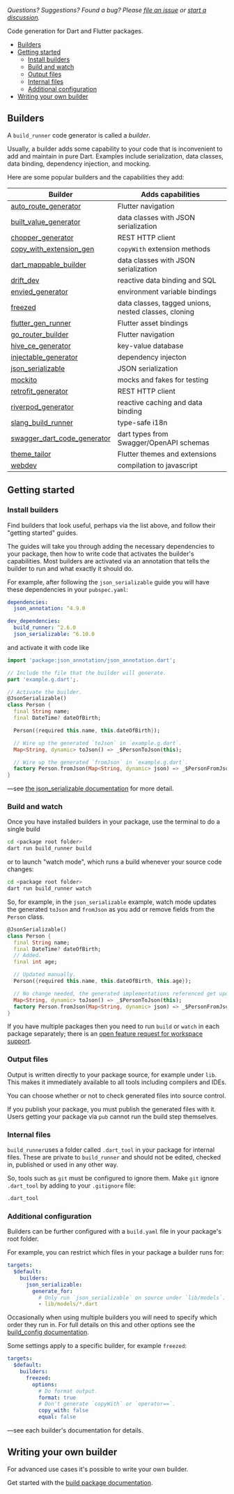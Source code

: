 _Questions? Suggestions? Found a bug? Please 
[file an issue](https://github.com/dart-lang/build/issues) or
 [start a discussion](https://github.com/dart-lang/build/discussions)._

Code generation for Dart and Flutter packages.

- [Builders](#builders)
- [Getting started](#getting-started)
   - [Install builders](#install-builders)
   - [Build and watch](#build-and-watch)
   - [Output files](#output-files)
   - [Internal files](#internal-files)
   - [Additional configuration](#additional-configuration)
- [Writing your own builder](#writing-your-own-builder)

## Builders

A `build_runner` code generator is called a _builder_.

Usually, a builder adds some capability to your code that is inconvenient to
add and maintain in pure Dart. Examples include serialization, data classes,
data binding, dependency injection, and mocking.

Here are some popular builders and the capabilities they add:

|Builder|Adds capabilities|
|-|-|
|[auto_route_generator](https://pub.dev/packages/auto_route)|Flutter navigation|
|[built_value_generator](https://pub.dev/packages/built_value)|data classes with JSON serialization|
|[chopper_generator](https://pub.dev/packages/chopper_generator)|REST HTTP client|
|[copy_with_extension_gen](https://pub.dev/packages/copy_with_extension_gen)|`copyWith` extension methods|
|[dart_mappable_builder](https://pub.dev/packages/dart_mappable)|data classes with JSON serialization|
|[drift_dev](https://pub.dev/packages/drift_dev)|reactive data binding and SQL|
|[envied_generator](https://pub.dev/packages/envied)|environment variable bindings|
|[freezed](https://pub.dev/packages/freezed)|data classes, tagged unions, nested classes, cloning|
|[flutter_gen_runner](https://pub.dev/packages/flutter_gen_runner)|Flutter asset bindings|
|[go_router_builder](https://pub.dev/packages/go_router_builder)|Flutter navigation|
|[hive_ce_generator](https://pub.dev/packages/hive_ce)|key-value database|
|[injectable_generator](https://pub.dev/packages/injectable_generator)|dependency injecton|
|[json_serializable](https://pub.dev/packages/json_serializable)|JSON serialization|
|[mockito](https://pub.dev/packages/mockito)|mocks and fakes for testing|
|[retrofit_generator](https://pub.dev/packages/retrofit_generator)|REST HTTP client|
|[riverpod_generator](https://pub.dev/packages/riverpod)|reactive caching and data binding|
|[slang_build_runner](https://pub.dev/packages/slang)|type-safe i18n|
|[swagger_dart_code_generator](https://pub.dev/packages/swagger_dart_code_generator)|dart types from Swagger/OpenAPI schemas|
|[theme_tailor](https://pub.dev/packages/theme_tailor)|Flutter themes and extensions|
|[webdev](https://pub.dev/packages/webdev)|compilation to javascript|

## Getting started

### Install builders

Find builders that look useful, perhaps via the list above, and follow their
"getting started" guides.

The guides will take you through adding the necessary dependencies to your
package, then how to write code that activates the builder's capabilities.
Most builders are activated via an annotation that tells the builder to run
and what exactly it should do.

For example, after following the `json_serializable` guide you will have these
dependencies in your `pubspec.yaml`:

```yaml
dependencies:
  json_annotation: ^4.9.0

dev_dependencies:
  build_runner: ^2.6.0
  json_serializable: ^6.10.0
```

and activate it with code like

```dart
import 'package:json_annotation/json_annotation.dart';

// Include the file that the builder will generate.
part 'example.g.dart';.

// Activate the builder.
@JsonSerializable()
class Person {
  final String name;
  final DateTime? dateOfBirth;

  Person({required this.name, this.dateOfBirth});

  // Wire up the generated `toJson` in `example.g.dart`.
  Map<String, dynamic> toJson() => _$PersonToJson(this);

  // Wire up the generated `fromJson` in `example.g.dart`.
  factory Person.fromJson(Map<String, dynamic> json) => _$PersonFromJson(json);
}
```

—see [the json_serializable documentation](https://pub.dev/packages/json_serializable) for more detail.

### Build and watch

Once you have installed builders in your package, use the terminal to do a single build

```bash
cd <package root folder>
dart run build_runner build
```

or to launch "watch mode", which runs a build whenever your source code changes:

```bash
cd <package root folder>
dart run build_runner watch
```

So, for example, in the `json_serializable` example, watch mode updates the
generated `toJson` and `fromJson` as you add or remove fields from the
`Person` class.

```dart
@JsonSerializable()
class Person {
  final String name;
  final DateTime? dateOfBirth;
  // Added.
  final int age;

  // Updated manually.
  Person({required this.name, this.dateOfBirth, this.age});

  // No change needed, the generated implementations referenced get updated.
  Map<String, dynamic> toJson() => _$PersonToJson(this);
  factory Person.fromJson(Map<String, dynamic> json) => _$PersonFromJson(json);
}
```

If you have multiple packages then you need to run `build` or `watch` in each
package separately; there is an
[open feature request for workspace support](https://github.com/dart-lang/build/issues/3804).

### Output files

Output is written directly to your package source, for example under `lib`.
This makes it immediately available to all tools including compilers and IDEs.

You can choose whether or not to check generated files into source control.

If you publish your package, you must publish the generated files with it.
Users getting your package via `pub` cannot run the build step themselves.

### Internal files

`build_runner`uses a folder called `.dart_tool` in your package for internal files.
These are private to `build_runner` and should not be edited, checked in,
published or used in any other way.

So, tools such as `git` must be configured to ignore them. Make `git` ignore `.dart_tool` by adding to your `.gitignore` file:

```bash
.dart_tool
```

### Additional configuration

Builders can be further configured with a `build.yaml` file in your package's
root folder.

For example, you can restrict which files in your package a builder runs for:

```yaml
targets:
  $default:
    builders:
      json_serializable:
        generate_for:
          # Only run `json_serializable` on source under `lib/models`.
          - lib/models/*.dart
```

Occasionally when using multiple builders you will need to specify which order
they run in. For full details on this and other options see the
[build_config documentation](https://pub.dev/packages/build_config).

Some settings apply to a specific builder, for example `freezed`:

```yaml
targets:
  $default:
    builders:
      freezed:
        options:
          # Do format output.
          format: true
          # Don't generate `copyWith` or `operator==`.
          copy_with: false
          equal: false
```

—see each builder's documentation for details.

## Writing your own builder

For advanced use cases it's possible to write your own builder.

Get started with the [build package documentation](https://pub.dev/packages/build).
